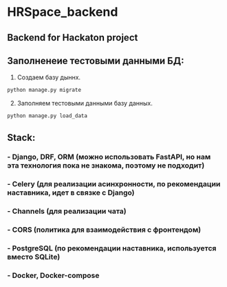 # HRSpace_backend
## Backend for Hackaton project

## Заполненеие тестовыми данными БД:
1. Создаем базу дыннх.
```bash
python manage.py migrate
```
2. Заполняем тестовыми данными базу данных.
```bash
python manage.py load_data
```


## Stack:
### - Django, DRF, ORM (можно использовать FastAPI, но нам эта технология пока не знакома, поэтому не подходит)
### - Celery (для реализации асинхронности, по рекомендации наставника, идет в связке с Django)
### - Channels (для реализации чата)
### - CORS (политика для взаимодействия с фронтендом)
### - PostgreSQL (по рекомендации наставника, используется вместо SQLite)
### - Docker, Docker-compose
